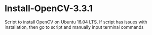 # Install-OpenCV-3.3.1

Script to install OpenCV on Ubuntu 16.04 LTS. If script has issues with installation, then go to script and manually input terminal commands
